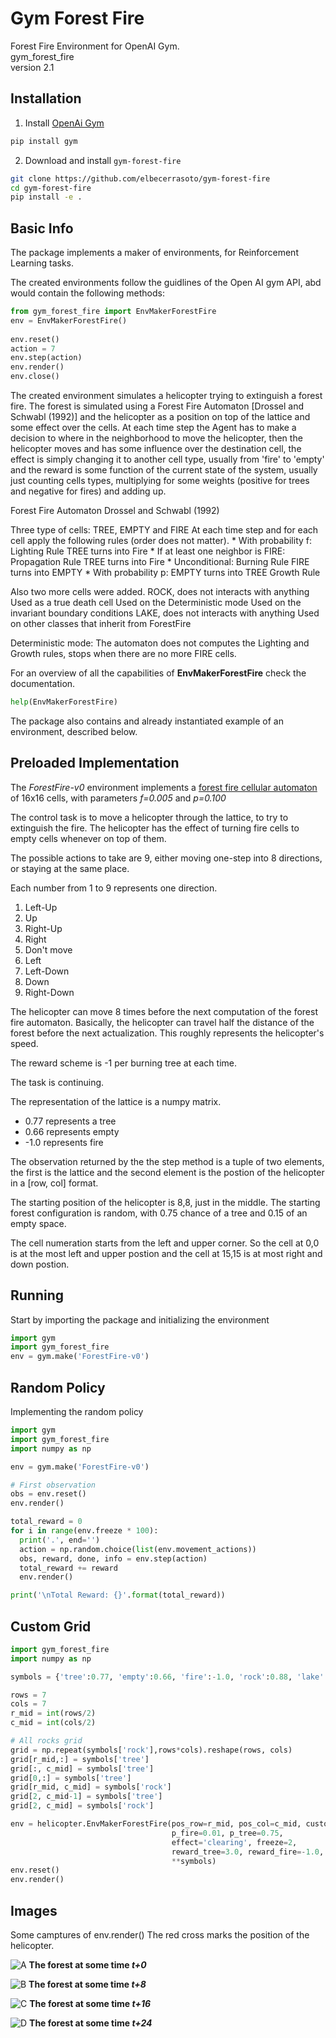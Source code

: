 # Gym Forest Fire
Forest Fire Environment for OpenAI Gym. <br>
gym_forest_fire <br>
version 2.1

## Installation
1. Install [OpenAi Gym](https://github.com/openai/gym)
```bash
pip install gym
```

2. Download and install `gym-forest-fire`
```bash
git clone https://github.com/elbecerrasoto/gym-forest-fire
cd gym-forest-fire
pip install -e .
```

## Basic Info

The package implements a maker of environments,
for Reinforcement Learning tasks.

The created environments follow the guidlines of the Open AI gym API,
abd would contain the following methods:

``` python
from gym_forest_fire import EnvMakerForestFire
env = EnvMakerForestFire()   
    
env.reset()
action = 7
env.step(action)
env.render()
env.close()
```

The created environment simulates a helicopter trying to extinguish a forest fire.
The forest is simulated using a Forest Fire Automaton [Drossel and Schwabl (1992)] and
the helicopter as a position on top of the lattice and some effect over the cells.
At each time step the Agent has to make a decision to where in the neighborhood to move the helicopter,
then the helicopter moves and has some influence over the destination cell,
the effect is simply changing it to another cell type, usually from 'fire' to 'empty'
and the reward is some function of the current state of the system,
usually just counting cells types, multiplying for some weights (positive for trees and negative for fires) and adding up.

Forest Fire Automaton Drossel and Schwabl (1992)

Three type of cells: TREE, EMPTY and FIRE
At each time step and for each cell apply the following rules
(order does not matter).
    * With probability f:                       Lighting Rule
        TREE turns into Fire
    * If at least one neighbor is FIRE:         Propagation Rule
        TREE turns into Fire
    * Unconditional:                            Burning Rule
        FIRE turns into EMPTY
    * With probability p:
        EMPTY turns into TREE                    Growth Rule
        
Also two more cells were added.
ROCK, does not interacts with anything
    Used as a true death cell
    Used on the Deterministic mode
    Used on the invariant boundary conditions
LAKE, does not interacts with anything
    Used on other classes that inherit from ForestFire

Deterministic mode: The automaton does not computes
the Lighting and Growth rules, stops when there are
no more FIRE cells.

For an overview of all the capabilities of **EnvMakerForestFire**
check the documentation.
```python
help(EnvMakerForestFire)
```

The package also contains and already instantiated example of an environment,
described below.

## Preloaded Implementation
The _ForestFire-v0_ environment implements a
[forest fire cellular automaton](https://en.wikipedia.org/wiki/Forest-fire_model)
of 16x16 cells, with parameters _f=0.005_ and _p=0.100_

The control task is to move a helicopter through the lattice,
to try to extinguish the fire. The helicopter
has the effect of turning fire cells to empty cells whenever on top of them.

The possible actions to take are 9, either moving one-step into 8 directions,
or staying at the same place.

Each number from 1 to 9 represents one direction.

1. Left-Up
2. Up
3. Right-Up
4. Right
5. Don't move
6. Left
7. Left-Down
8. Down
9. Right-Down

The helicopter can move 8 times before the next computation
of the forest fire automaton. Basically, the helicopter can
travel half the distance of the forest before the next actualization.
This roughly represents the helicopter's speed.

The reward scheme is -1 per burning tree at each time.

The task is continuing.

The representation of the lattice is
a numpy matrix.

* 0.77 represents a tree
* 0.66 represents empty
* -1.0 represents fire

The observation returned by the the step method is a tuple of two elements,
the first is the lattice and the second element is the postion of the helicopter in a [row, col] format.

The starting position of the helicopter is 8,8, just in the middle.
The starting forest configuration is random,
with 0.75 chance of a tree and 0.15 of an empty space.

The cell numeration starts from the left and upper corner. So the cell at 0,0
is at the most left and upper postion and the cell at 15,15 is at most right and down postion.

## Running
Start by importing the package and initializing the environment
```python
import gym
import gym_forest_fire
env = gym.make('ForestFire-v0')
```

## Random Policy
Implementing the random policy
```python
import gym
import gym_forest_fire
import numpy as np

env = gym.make('ForestFire-v0')

# First observation
obs = env.reset()
env.render()

total_reward = 0
for i in range(env.freeze * 100):
  print('.', end='')
  action = np.random.choice(list(env.movement_actions))
  obs, reward, done, info = env.step(action)
  total_reward += reward
  env.render()

print('\nTotal Reward: {}'.format(total_reward))
```

## Custom Grid
```python
import gym_forest_fire
import numpy as np

symbols = {'tree':0.77, 'empty':0.66, 'fire':-1.0, 'rock':0.88, 'lake':0.99}

rows = 7
cols = 7
r_mid = int(rows/2)
c_mid = int(cols/2)

# All rocks grid
grid = np.repeat(symbols['rock'],rows*cols).reshape(rows, cols)
grid[r_mid,:] = symbols['tree']
grid[:, c_mid] = symbols['tree']
grid[0,:] = symbols['tree']
grid[r_mid, c_mid] = symbols['rock']
grid[2, c_mid-1] = symbols['tree']
grid[2, c_mid] = symbols['rock']

env = helicopter.EnvMakerForestFire(pos_row=r_mid, pos_col=c_mid, custom_grid=grid2,
                                    p_fire=0.01, p_tree=0.75,
                                    effect='clearing', freeze=2,
                                    reward_tree=3.0, reward_fire=-1.0,
                                    **symbols)
env.reset()
env.render()
```


## Images
Some camptures of env.render()
The red cross marks the position of the helicopter.

![A](https://github.com/elbecerrasoto/gym-forest-fire/blob/master/pics/seq0.svg)
**The forest at some time _t+0_**

![B](https://github.com/elbecerrasoto/gym-forest-fire/blob/master/pics/seq1.svg)
**The forest at some time _t+8_**

![C](https://github.com/elbecerrasoto/gym-forest-fire/blob/master/pics/seq2.svg)
**The forest at some time _t+16_**

![D](https://github.com/elbecerrasoto/gym-forest-fire/blob/master/pics/seq3.svg)
**The forest at some time _t+24_**
